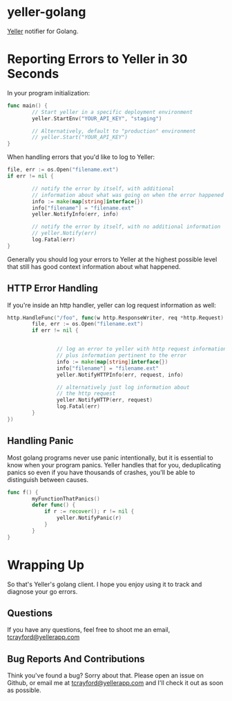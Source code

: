 # yeller-golang

[Yeller](http://yellerapp.com) notifier for Golang.

# Reporting Errors to Yeller in 30 Seconds

In your program initialization:

```go
func main() {
        // Start yeller in a specific deployment environment
        yeller.StartEnv("YOUR_API_KEY", "staging")

        // Alternatively, default to "production" environment
        // yeller.Start("YOUR_API_KEY")
}
```

When handling errors that you'd like to log to Yeller:

```go
file, err := os.Open("filename.ext")
if err != nil {

        // notify the error by itself, with additional
        // information about what was going on when the error happened
        info := make(map[string]interface{})
        info["filename"] = "filename.ext"
        yeller.NotifyInfo(err, info)

        // notify the error by itself, with no additional information
        // yeller.Notify(err)
        log.Fatal(err)
}
```

Generally you should log your errors to Yeller at the highest possible level
that still has good context information about what happened.

## HTTP Error Handling
If you're inside an http handler, yeller
can log request information as well:

```go
http.HandleFunc("/foo", func(w http.ResponseWriter, req *http.Request) {
        file, err := os.Open("filename.ext")
        if err != nil {


                // log an error to yeller with http request information
                // plus information pertinent to the error
                info := make(map[string]interface{})
                info["filename"] = "filename.ext"
                yeller.NotifyHTTPInfo(err, request, info)

                // alternatively just log information about
                // the http request
                yeller.NotifyHTTP(err, request)
                log.Fatal(err)
        }
})
```

## Handling Panic
Most golang programs never use panic intentionally, but it is essential to know
when your program panics. Yeller handles that for you, deduplicating panics so
even if you have thousands of crashes, you'll be able to distinguish between
causes.

```go
func f() {
        myFunctionThatPanics()
        defer func() {
            if r := recover(); r != nil {
                yeller.NotifyPanic(r)
            }
        }
}
```

# Wrapping Up

So that's Yeller's golang client. I hope you enjoy using it to track and
diagnose your go errors.

## Questions

If you have any questions, feel free to shoot me an email, tcrayford@yellerapp.com

## Bug Reports And Contributions

Think you've found a bug? Sorry about that. Please open an issue on Github, or email me at tcrayford@yellerapp.com and I'll check it out as soon as possible.
